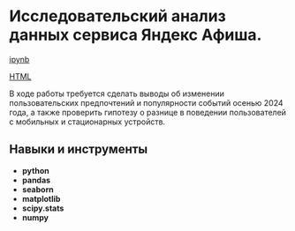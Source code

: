 # Исследовательский анализ данных сервиса Яндекс Афиша. 

[ipynb](https://github.com/Margo-li/Practicum_projects/blob/main/AB%20testing/AB.ipynb) 

[HTML](https://github.com/Margo-li/Practicum_projects/blob/main/AB%20testing/AB.html) 

В ходе работы требуется сделать выводы об изменении пользовательских предпочтений и популярности событий осенью 2024 года, а также проверить гипотезу о разнице в поведении пользователей с мобильных и стационарных устройств. 

## Навыки и инструменты

- **python**
- **pandas**
- **seaborn**
- **matplotlib**
- **scipy.stats**
- **numpy**
